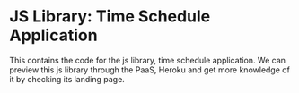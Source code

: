 # JS Library: Time Schedule Application
This contains the code for the js library, time schedule application. We can preview this js library through the PaaS, Heroku and get more knowledge of it by checking its landing page. 
